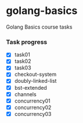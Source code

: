 # golang-basics
Golang Basics course tasks

### Task progress

- [X] task01
- [X] task02
- [X] task03
- [X] checkout-system
- [X] doubly-linked-list
- [X] bst-extended
- [X] channels
- [X] concurrency01
- [X] concurrency02
- [X] concurrency03
